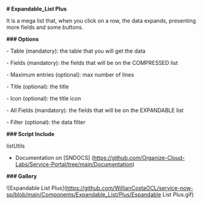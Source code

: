 **# Expandable_List Plus**

It is a mega list that, when you click on a row, the data expands, presenting more fields and some buttons.



**### Options**

\- Table (mandatory): the table that you will get the data

\- Fields (mandatory): the fields that will be on the COMPRESSED list

\- Maximum entries (optional): max number of lines

\- Title (optional): the title

\- Icon (optional): the title icon

\- All Fields (mandatory): the fields that will be on the EXPANDABLE list

\- Filter (optional): the data filter

**### Script Include**

listUtils

- Documentation on [SNDOCS] (https://github.com/Organize-Cloud-Labs/Service-Portal/tree/main/Documentation)

**### Gallery**

![Expandable List Plus](https://github.com/WillianCostaOCL/service-now-sp/blob/main/Components/Expandable_List/Plus/Espandable List Plus.gif)

